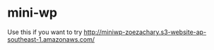# mini-wp

Use this if you want to try
http://miniwp-zoezachary.s3-website-ap-southeast-1.amazonaws.com/
